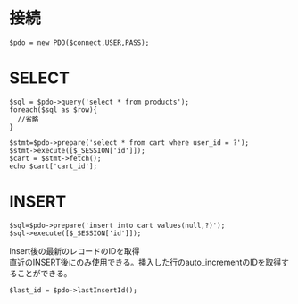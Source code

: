 # 接続
```
$pdo = new PDO($connect,USER,PASS);
```
# SELECT
```
$sql = $pdo->query('select * from products');
foreach($sql as $row){
  //省略
}
```
```
$stmt=$pdo->prepare('select * from cart where user_id = ?');
$stmt->execute([$_SESSION['id']]);
$cart = $stmt->fetch();
echo $cart['cart_id'];
```
# INSERT
```
$sql=$pdo->prepare('insert into cart values(null,?)');
$sql->execute([$_SESSION['id']]);
```
Insert後の最新のレコードのIDを取得  
直近のINSERT後にのみ使用できる。挿入した行のauto_incrementのIDを取得することができる。
```
$last_id = $pdo->lastInsertId();
```
